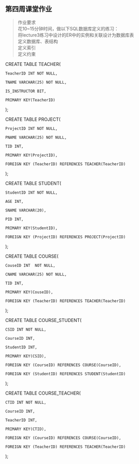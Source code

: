 ## 第四周课堂作业

>作业要求<br>
花10~15分钟时间，做以下SQL数据库定义的练习：<br>
将lecture3练习中设计的ER中的实例和关联设计为数据库表<br>
定义数据库、表结构<br>
定义索引<br>
定义约束<br>


CREATE TABLE TEACHER(

	TeacherID INT NOT NULL,
  
	TNAME VARCHAR(25) NOT NULL,
  
	IS_INSTRUCTOR BIT,
  
	PRIMARY KEY(TeacherID)
  
);


CREATE TABLE PROJECT(

	ProjectID INT NOT NULL,
  
	PNAME VARCHAR(25) NOT NULL,
  
	TID INT,
  
	PRIMARY KEY(ProjectID),
  
	FOREIGN KEY (TeacherID) REFERENCES TEACHER(TeacherID)
  
);

CREATE TABLE STUDENT(

	StudentID INT NOT NULL,
  
	AGE INT,
  
	SNAME VARCHAR(20),
  
	PID INT,
  
	PRIMARY KEY(StudentID),
  
	FOREIGN KEY (ProjectID) REFERENCES PROJECT(ProjectID)
  
);


CREATE TABLE COURSE(

	CouseID INT  NOT NULL,
  
	CNAME VARCHAR(25) NOT NULL,
  
	TID INT,
  
	PRIMARY KEY(CouseID),
  
	FOREIGN KEY (TeacherID) REFERENCES TEACHER(TeacherID)
  
);


CREATE TABLE COURSE_STUDENT(

	CSID INT NOT NULL,
  
	CourseID INT,
  
	StudentID INT,
  
	PRIMARY KEY(CSID),
  
	FOREIGN KEY (CourseID) REFERENCES COURSE(CourseID),
  
	FOREIGN KEY (StudentID) REFERENCES STUDENT(StudentID)
  
);

CREATE TABLE COURSE_TEACHER(

	CTID INT NOT NULL,
  
	CourseID INT,
  
	TeacherID INT,
  
	PRIMARY KEY(CTID),
  
	FOREIGN KEY (CourseID) REFERENCES COURSE(CourseID),
  
	FOREIGN KEY (TeacherID) REFERENCES TEACHER(TeacherID)
  
);
